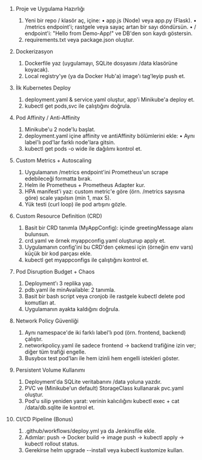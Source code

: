 1. Proje ve Uygulama Hazırlığı
	1.	Yeni bir repo / klasör aç, içine:
	•	app.js (Node) veya app.py (Flask).
	•	/metrics endpoint'i; rastgele veya sayaç artan bir sayı döndürsün.
	•	/ endpoint'i: "Hello from Demo-App!" ve DB'den son kaydı göstersin.
	2.	requirements.txt veya package.json oluştur.

2. Dockerizasyon
	1.	Dockerfile yaz (uygulamayı, SQLite dosyasını /data klasörüne koyacak).
	2.	Local registry'ye (ya da Docker Hub'a) image'ı tag'leyip push et.

3. İlk Kubernetes Deploy
	1.	deployment.yaml & service.yaml oluştur, app'i Minikube'a deploy et.
	2.	kubectl get pods,svc ile çalıştığını doğrula.

4. Pod Affinity / Anti-Affinity
	1.	Minikube'u 2 node'lu başlat.
	2.	deployment.yaml içine affinity ve antiAffinity bölümlerini ekle:
	•	Aynı label'lı pod'lar farklı node'lara gitsin.
	3.	kubectl get pods -o wide ile dağılımı kontrol et.

5. Custom Metrics + Autoscaling
	1.	Uygulamanın /metrics endpoint'ini Prometheus'un scrape edebileceği formatta bırak.
	2.	Helm ile Prometheus + Prometheus Adapter kur.
	3.	HPA manifest'i yaz: custom metric'e göre (örn. /metrics sayısına göre) scale yapılsın (min 1, max 5).
	4.	Yük testi (curl loop) ile pod artışını gözle.

6. Custom Resource Definition (CRD)
	1.	Basit bir CRD tanımla (MyAppConfig): içinde greetingMessage alanı bulunsun.
	2.	crd.yaml ve örnek myappconfig.yaml oluşturup apply et.
	3.	Uygulamanın config'ini bu CRD'den çekmesi için (örneğin env vars) küçük bir kod parçası ekle.
	4.	kubectl get myappconfigs ile çalıştığını kontrol et.

7. Pod Disruption Budget + Chaos
	1.	Deployment'ı 3 replika yap.
	2.	pdb.yaml ile minAvailable: 2 tanımla.
	3.	Basit bir bash script veya cronjob ile rastgele kubectl delete pod komutları at.
	4.	Uygulamanın ayakta kaldığını doğrula.

8. Network Policy Güvenliği
	1.	Aynı namespace'de iki farklı label'lı pod (örn. frontend, backend) çalıştır.
	2.	networkpolicy.yaml ile sadece frontend → backend trafiğine izin ver; diğer tüm trafiği engelle.
	3.	Busybox test pod'ları ile hem izinli hem engelli istekleri göster.

9. Persistent Volume Kullanımı
	1.	Deployment'da SQLite veritabanını /data yoluna yazdır.
	2.	PVC ve (Minikube'un default) StorageClass kullanarak pvc.yaml oluştur.
	3.	Pod'u silip yeniden yarat: verinin kalıcılığını kubectl exec + cat /data/db.sqlite ile kontrol et.

10. CI/CD Pipeline (Bonus)
	1.	.github/workflows/deploy.yml ya da Jenkinsfile ekle.
	2.	Adımlar: push → Docker build → image push → kubectl apply → kubectl rollout status.
	3.	Gerekirse helm upgrade --install veya kubectl kustomize kullan.
